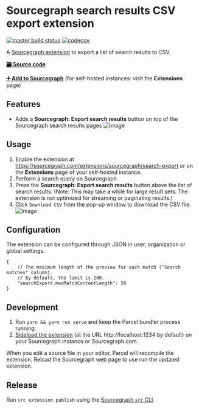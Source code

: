 # Sourcegraph search results CSV export extension

[![master build status](https://img.shields.io/github/workflow/status/sourcegraph/sourcegraph-search-export/build/master?logo=github)](https://github.com/sourcegraph/sourcegraph-search-export/actions?query=branch%3Amaster)
[![codecov](https://codecov.io/gh/sourcegraph/sourcegraph-search-export/branch/master/graph/badge.svg)](https://codecov.io/gh/sourcegraph/sourcegraph-search-export)

A [Sourcegraph extension](https://docs.sourcegraph.com/extensions) to export a list of search results to CSV.

[**🗃️ Source code**](https://github.com/sourcegraph/sourcegraph-search-export)

[**➕ Add to Sourcegraph**](https://sourcegraph.com/extensions/sourcegraph/search-export) (for self-hosted instances: visit the **Extensions** page)

## Features

-   Adds a **Sourcegraph: Export search results** button on top of the Sourcegraph search results pages
![image](https://user-images.githubusercontent.com/68532117/138749863-2d5bb850-5707-4d3f-9090-ef73236d7053.png)
## Usage

1. Enable the extension at https://sourcegraph.com/extensions/sourcegraph/search-export or on the **Extensions** page of your self-hosted instance.
1. Perform a search query on Sourcegraph.
1. Press the **Sourcegraph: Export search results** button above the list of search results. (Note: This may take a while for large result sets. The extension is not optimized for streaming or paginating results.)
1. Click `Download CSV` from the pop-up window to download the CSV file.
![image](https://user-images.githubusercontent.com/68532117/138749809-9c074bd8-d9f2-4998-a84e-f6a3b0cfd4aa.png)

## Configuration

The extension can be configured through JSON in user, organization or global settings.

```jsonc
{
    // The maximum length of the preview for each match ("Search matches" column).
    // By default, the limit is 200.
    "searchExport.maxMatchContentLength": 50
}
```

## Development

1. Run `yarn && yarn run serve` and keep the Parcel bundler process running.
1. [Sideload the extension](https://docs.sourcegraph.com/extensions/authoring/local_development) (at the URL http://localhost:1234 by default) on your Sourcegraph instance or Sourcegraph.com.

When you edit a source file in your editor, Parcel will recompile the extension. Reload the Sourcegraph web page to use run the updated extension.

## Release

Run `src extension publish` using the [Sourcegraph `src` CLI](https://github.com/sourcegraph/src-cli).
